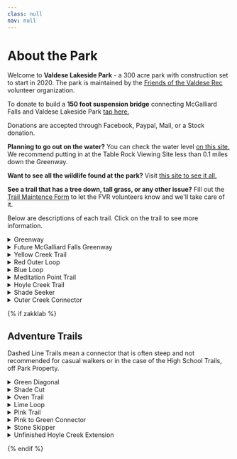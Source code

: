 ```yaml
---
class: null
nav: null
---
```


# About the Park

Welcome to **Valdese Lakeside Park** - a 300 acre park with construction set
to start in 2020. The park is maintained by the
<a href="http://friendsofthevaldeserec.org/" target="_blank">Friends of the Valdese Rec</a>
volunteer organization.

To donate to build a **150 foot suspension bridge** connecting McGalliard Falls and Valdese Lakeside Park <a href="http://friendsofthevaldeserec.org/donate-2" target="_blank">tap here.</a>  

Donations are accepted through Facebook, Paypal, Mail, or a Stock donation.

**Planning to go out on the water?** You can check the water level <a href="https://lakes.duke-energy.com/index.html#/detail/14/Detail" target="_blank">on this site.</a>
We recommend putting in at the Table Rock Viewing Site less than 0.1 miles down the Greenway.

**Want to see all the wildlife found at the park?** Visit <a target='_blank' href='https://zakklab.valdese./vlp/wildlife/'>this site to see it all.</a>

**See a trail that has a tree down, tall grass, or any other issue?** Fill out the <a href="http://docs.google.com/forms/d/e/1FAIpQLScHY7sXLqqrayqviz1cJ0upHKMaSclZd_FkdYX8XcsG1YNxbA/viewform?usp=sf_link" target="_blank">Trail Maintence Form</a>  to let the FVR volunteers know and we'll take care of it.

Below are descriptions of each trail. Click on the trail to see more information.


<details>
<summary>Greenway</summary>

- Easy Trail
- 1.3 Miles

The most prominent trail in the park, running adjacent to the lake and its tributary
throughout. Featured sights include:

- 0.1 Miles in: Place to launch kayaks and see water views of Table Rock.
- 0.2 Miles in: 4 Picnic Tables along a hillside with the bottom one having a
  water view.
- 0.5 Miles in: A shallow stepdown into the water called The Fox Den. Across
  the water there are often birds such as the Great Blue Heron.
- 1.3 Miles in: The future bridge to McGalliard Falls Park.

![Greenway Trail Photo][photo-greenway]
</details>

<details>
<summary>Future McGalliard Falls Greenway</summary>

- Easy Trail
- 0.6 Miles
- Grass can be tall at times.
**Not recommended** until a future bridge project comes to fruition.

![McGalliard Trail Photo][photo-mcgalliard]

To cross to Lakeside Park as of now this pipe is what you would have to walk across.
</details>

<details>
<summary>Yellow Creek Trail</summary>

- Easy Trail
- 0.35 Miles

The creek runs to the left side for the majority of the trail.
A third of the way in, a good photo opportunity can be found
on the left side, with access to the creek and an unusual tree
overhang.

![Yellow Creek Trail Photo][photo-yellowcreek]
</details>

<details>
<summary>Red Outer Loop</summary>

- Intermediate (includes significant elevation changes)
- 1.6 Miles

The beginning and end of the trail can be a little steep.
There are many elevation changes throughout the
trail.

![Red Outer Loop Trail Photo][photo-redouterloop]
</details>

<details>
<summary>Blue Loop</summary>

- Very Steep
- 0.5 Miles (including all segments)
The trail takes you next to the water and down to Meditation Point.

For casual walkers, the Meditation Point trail is recommended instead.

![Blue Loop Trail Photo][photo-blueloop]
</details>

<details>
<summary>Meditation Point Trail</summary>

- Very Easy
- 0.1 Miles
- No bikes

4 feet wide, freshly built, and level.
Has great water views and a rock halfway along the trail that you can go down
and sit on and fish or take photos.

No bikes allowed because this is a heavily trafficked trail and collisions could occur.

![Meditation Point Trail Photo][photo-meditationpoint]
</details>

<details>
<summary>Hoyle Creek Trail</summary>

- Easy-Intermediate Trail
- 1.35 Miles

This trail runs from the start of red to the start of the Lake
Rhodhiss Drive (the access road leading into the park).

Throughout the trail there are many places to see the
creek and a picnic area with a table and chairs.
Halfway through the trail there is a beaver dam but rainfalls
do wash it away frequently. The last part of the trail walks
very close to the creek and there are some ups and downs and turns.
At the very end you reach Lovelady Rd, where you cross the
bridge to get back to Lake Rhodhiss Drive.

![Hoyle Creek Trail Photo][photo-hoylecreek]
</details>

<details>
<summary>Shade Seeker</summary>

- Intermediate Trail
- 0.26 Miles
- Connects from Hoyle Creek back to Red.

A wooded trail along the side of the power lines that stays in the shade.
Throughout the trail there you gain/lose 150 feet in elevation making the
climb the most difficult part of the trail.

![Shade Seeker Trail Photo][photo-shadeseeker]
</details>

<details>
<summary>Outer Creek Connector</summary>

- Strenuous Trail
- 0.5 Miles

A difficult trail starting along Hoyle Creek and going up to Red.
There is a small creek crossing with wooden planks allowing you to cross it.
The width and terrain of the trail varies.

![Outer Creek Connector Trail Photo][photo-outercreekconnector]
</details>

{% if zakklab %}
## Adventure Trails

Dashed Line Trails mean a connector that is often steep and not recommended
for casual walkers or in the case of the High School Trails, off Park Property.
<details>
<summary>Green Diagonal</summary>

- Easy Trail
- 0.15 Miles
- Open, wide, and level

Starting at the beginning of the park by taking a left into the grass
clearing it connects to Red. This trail will avoid some of the
**road rocks** found on the Red trail.

  <img src="https://zakklab.valdese.info/files/diagonal.jpg" width=100% title="Trail Picture">

</details>

<details>
<summary>Shade Cut</summary>

- Wide, mostly clear, rocky tread
- 0.28 Miles

A trail connecting Hoyle Creek by the Beaver Dam to Shade Seeker.
A wide logging road with moderate hills but some trees are down / on the sides.
**Image of a similar trail but not Shade Cut**
  <img src="https://zakklab.valdese.info/files/pink3.jpg" width=100% title="Trail Picture">

</details>
<details>
<summary>Oven Trail</summary>

- Easy Trail
- 0.15 Miles

A trail connecting the start of Outer Creek to Shade Seeker.
The trail is wooded with some small elevation changes. Halfway through
the trail there is an old oven sitting to the side of the trail.

![Oven Trail Photo][photo-oventrail]
</details>

<details>
<summary>Lime Loop</summary>

- Intermediate Trail
- 0.3 Miles

Travels along the Yellow Creek but at a much higher elevation.
A small network of trails. At the Red Entrance, 2 logging roads will take you either direction. On the left logging road there is a 2 way split, on the left is a gradual slope down that is 0.1 miles, or on the right is a steep sloped trail that mountain bikes enjoy at 0.05 miles. The logging road starting from the top that goes to the right will have a steeper slope at the end.
![Lime Connector Photo][photo-limeconnector]
</details>
<details>
<summary>Pink Trail</summary>

- Easy Trail
- 0.55 Miles

A wooded trail connecting the middle of Yellow to the Red Meadow with great
deer and rabbit sightings.

![Pink Trail Photo][photo-pinktrail]
</details>

<details>
<summary>Pink to Green Connector</summary>

- Intermediate-Strenuous
- 0.06 Miles

This trail connects Pink the Greenway to Pink and is a hill going straight up to Pink.
It is a bit steeper than the Blue Loop so use with caution.

![Pink Trail Photo][photo-pinkgreenconnector]

</details>
<details>
<summary>Stone Skipper</summary>

- Mostly Finished Trail
- 0.37 Miles

This trail runs from the open green at the start of the Red trail to an opening field on the Red Trail.
It is around four foot wide and includes elevation changes and different logging roads.
Part of the trail runs parallel to the greenway where you can see views of Lake Rhodhiss from above.
There is also a wall of Rhododendrons found on the trail.
This trail allows you to skip all of the **Red Road Rocks**.
(Part of this Trail may be known as Polka Dot or Rhododendron Row to some)

![Rhododendron Row Trail Photo][photo-rhododendronrowtrail]

</details>
<details>
<summary>Unfinished Hoyle Creek Extension</summary>

- Unfinished Trail
- 0.33 Miles

This trail is a work in progress and will connect from the Hoyle Creek / Outer Creek intersection to the Beaver Dam.
This trail will run right beside the creek.

</details>

[photo-greendiagonal]: https://zakklab.valdese.info/files/diagonal.jpg#center
[photo-oventrail]: https://zakklab.valdese.info/files/oven.jpg#center
[photo-limeconnector]: https://zakklab.valdese.info/files/lime.jpg#center
[photo-blackdotconnector]: https://zakklab.valdese.info/files/lime2.jpg#center
[photo-pinktrail]: https://zakklab.valdese.info/files/pink2.jpg#center
[photo-pinkgreenconnector]: https://zakklab.valdese.info/files/pink.jpg#center
[photo-rhododendronrowtrail]: https://zakklab.valdese.info/files/polka.jpg#center
{% endif %}

[photo-greenway]: https://zakklab.valdese.info/files/greenway.jpg#center
[photo-mcgalliard]: https://zakklab.valdese.info/files/mcgalliard.jpg#center
[photo-yellowcreek]: https://zakklab.valdese.info/files/yellow.jpg#center
[photo-redouterloop]: https://zakklab.valdese.info/files/red.jpg#center
[photo-blueloop]: https://zakklab.valdese.info/files/blueloop.jpg#center
[photo-meditationpoint]: https://zakklab.valdese.info/files/pointview.jpg#center
[photo-hoylecreek]: https://zakklab.valdese.info/files/creek.jpg#center
[photo-shadeseeker]: https://zakklab.valdese.info/files/orange2.jpg#center
[photo-outercreekconnector]: https://zakklab.valdese.info/files/pink3.jpg#center
